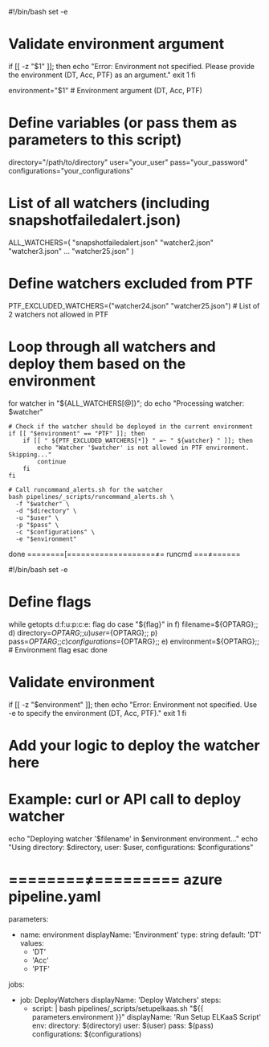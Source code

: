 #!/bin/bash
set -e

# Validate environment argument
if [[ -z "$1" ]]; then
    echo "Error: Environment not specified. Please provide the environment (DT, Acc, PTF) as an argument."
    exit 1
fi

environment="$1"  # Environment argument (DT, Acc, PTF)

# Define variables (or pass them as parameters to this script)
directory="/path/to/directory"
user="your_user"
pass="your_password"
configurations="your_configurations"

# List of all watchers (including snapshotfailedalert.json)
ALL_WATCHERS=(
    "snapshotfailedalert.json"
    "watcher2.json"
    "watcher3.json"
    ...
    "watcher25.json"
)

# Define watchers excluded from PTF
PTF_EXCLUDED_WATCHERS=("watcher24.json" "watcher25.json")  # List of 2 watchers not allowed in PTF

# Loop through all watchers and deploy them based on the environment
for watcher in "${ALL_WATCHERS[@]}"; do
    echo "Processing watcher: $watcher"

    # Check if the watcher should be deployed in the current environment
    if [[ "$environment" == "PTF" ]]; then
        if [[ " ${PTF_EXCLUDED_WATCHERS[*]} " =~ " ${watcher} " ]]; then
            echo "Watcher '$watcher' is not allowed in PTF environment. Skipping..."
            continue
        fi
    fi

    # Call runcommand_alerts.sh for the watcher
    bash pipelines/_scripts/runcommand_alerts.sh \
      -f "$watcher" \
      -d "$directory" \
      -u "$user" \
      -p "$pass" \
      -c "$configurations" \
      -e "$environment"
done
========[===================≠=
runcmd
===≠======

#!/bin/bash
set -e

# Define flags
while getopts d:f:u:p:c:e: flag
do
    case "${flag}" in
        f) filename=${OPTARG};;
        d) directory=${OPTARG};;
        u) user=${OPTARG};;
        p) pass=${OPTARG};;
        c) configurations=${OPTARG};;
        e) environment=${OPTARG};;  # Environment flag
    esac
done

# Validate environment
if [[ -z "$environment" ]]; then
    echo "Error: Environment not specified. Use -e to specify the environment (DT, Acc, PTF)."
    exit 1
fi

# Add your logic to deploy the watcher here
# Example: curl or API call to deploy watcher
echo "Deploying watcher '$filename' in $environment environment..."
echo "Using directory: $directory, user: $user, configurations: $configurations"

========≠=========
azure pipeline.yaml
=========

parameters:
  - name: environment
    displayName: 'Environment'
    type: string
    default: 'DT'
    values:
      - 'DT'
      - 'Acc'
      - 'PTF'

jobs:
  - job: DeployWatchers
    displayName: 'Deploy Watchers'
    steps:
      - script: |
          bash pipelines/_scripts/setupelkaas.sh "${{ parameters.environment }}"
        displayName: 'Run Setup ELKaaS Script'
        env:
          directory: $(directory)
          user: $(user)
          pass: $(pass)
          configurations: $(configurations)


